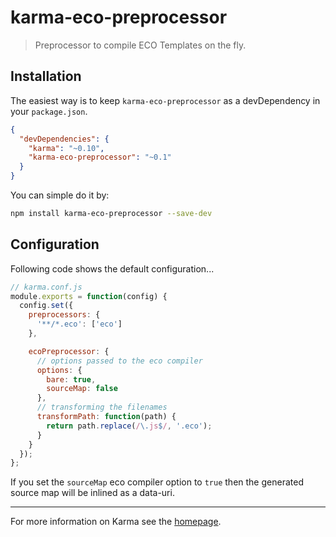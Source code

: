 # karma-eco-preprocessor

> Preprocessor to compile ECO Templates on the fly.

## Installation

The easiest way is to keep `karma-eco-preprocessor` as a devDependency in your `package.json`.
```json
{
  "devDependencies": {
    "karma": "~0.10",
    "karma-eco-preprocessor": "~0.1"
  }
}
```

You can simple do it by:
```bash
npm install karma-eco-preprocessor --save-dev
```

## Configuration
Following code shows the default configuration...
```js
// karma.conf.js
module.exports = function(config) {
  config.set({
    preprocessors: {
      '**/*.eco': ['eco']
    },

    ecoPreprocessor: {
      // options passed to the eco compiler
      options: {
        bare: true,
        sourceMap: false
      },
      // transforming the filenames
      transformPath: function(path) {
        return path.replace(/\.js$/, '.eco');
      }
    }
  });
};
```

If you set the `sourceMap` eco compiler option to `true` then the generated source map will be inlined as a data-uri.

----

For more information on Karma see the [homepage].


[homepage]: http://karma-runner.github.com
